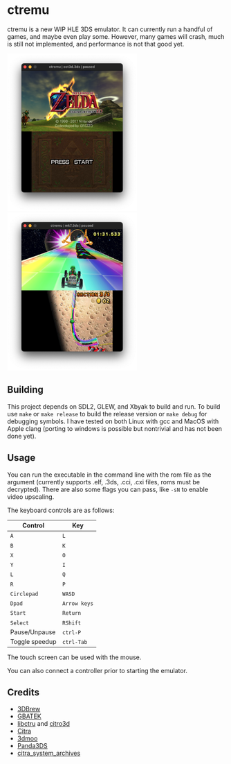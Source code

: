 # ctremu

ctremu is a new WIP HLE 3DS emulator. It can currently run a handful of games, and maybe even play some. However, many games will crash, much is still not implemented, and performance is not that good yet.

<img src=images/oot3d.png width=300><img src=images/mk7.png width=300>

## Building

This project depends on SDL2, GLEW, and Xbyak to build and run. To build use `make` or `make release` to build the release version or `make debug` for debugging symbols. I have tested on both Linux with gcc and MacOS with Apple clang (porting to windows is possible but nontrivial and has not been done yet).

## Usage

You can run the executable in the command line with the rom file as the argument (currently supports .elf, .3ds, .cci, .cxi files, roms must be decrypted). There are also some flags you can pass, like `-sN` to enable video upscaling.

The keyboard controls are as follows:

| Control | Key |
| --- | --- |
| `A` | `L` |
| `B` | `K` |
| `X` | `O` |
| `Y` | `I` |
| `L` | `Q` |
| `R` | `P` |
| `Circlepad` | `WASD` |
| `Dpad` | `Arrow keys` |
| `Start` | `Return` |
| `Select` | `RShift` |
| Pause/Unpause | `ctrl-P` |
| Toggle speedup | `ctrl-Tab` |

The touch screen can be used with the mouse.

You can also connect a controller prior to starting the emulator.

## Credits

- [3DBrew](https://www.3dbrew.org)
- [GBATEK](https://www.problemkaputt.de/gbatek.htm)
- [libctru](https://github.com/devkitPro/libctru) and [citro3d](https://github.com/devkitPro/citro3d)
- [Citra](https://github.com/PabloMK7/citra)
- [3dmoo](https://github.com/plutooo/3dmoo)
- [Panda3DS](https://github.com/wheremyfoodat/Panda3DS)
- [citra_system_archives](https://github.com/B3n30/citra_system_archives)
